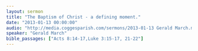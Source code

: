 ```yaml
---
layout: sermon
title: "The Baptism of Christ - a defining moment."
date: "2013-01-13 00:00:00"
audio: "http://media.coggesparish.com/sermons/2013-01-13 Gerald March.mp3"
speaker: "Gerald March"
bible_passages: ["Acts 8:14-17,Luke 3:15-17, 21-22"]
---
```


